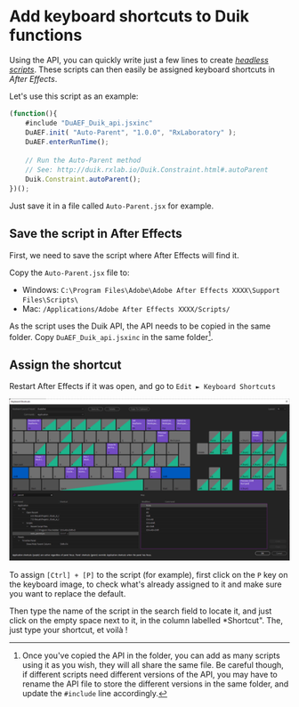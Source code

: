 # Add keyboard shortcuts to Duik functions

Using the API, you can quickly write just a few lines to create [*headless scripts*](headless-scripts.md). These scripts can then easily be assigned keyboard shortcuts in *After Effects*.

Let's use this script as an example:

```js
(function(){
    #include "DuAEF_Duik_api.jsxinc"
    DuAEF.init( "Auto-Parent", "1.0.0", "RxLaboratory" );
    DuAEF.enterRunTime();

    // Run the Auto-Parent method
    // See: http://duik.rxlab.io/Duik.Constraint.html#.autoParent
    Duik.Constraint.autoParent();
})();
```

Just save it in a file called `Auto-Parent.jsx` for example.

## Save the script in After Effects

First, we need to save the script where After Effects will find it.

Copy the `Auto-Parent.jsx` file to:

- Windows: `C:\Program Files\Adobe\Adobe After Effects XXXX\Support Files\Scripts\`
- Mac: `/Applications/Adobe After Effects XXXX/Scripts/`

As the script uses the Duik API, the API needs to be copied in the same folder. Copy `DuAEF_Duik_api.jsxinc` in the same folder[^1].

## Assign the shortcut

Restart After Effects if it was open, and go to `Edit ► Keyboard Shortcuts`

![](../../img/ae/ae_keyboard_shortcuts.png)

To assign `[Ctrl] + [P]` to the script (for example), first click on the `P` key on the keyboard image, to check what's already assigned to it and make sure you want to replace the default.

Then type the name of the script in the search field to locate it, and just click on the empty space next to it, in the column labelled *Shortcut". The, just type your shortcut, et voilà !

[^1]:
    Once you've copied the API in the folder, you can add as many scripts using it as you wish, they will all share the same file. Be careful though, if different scripts need different versions of the API, you may have to rename the API file to store the different versions in the same folder, and update the `#include` line accordingly.